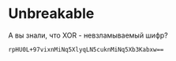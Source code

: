 # Unbreakable

А вы знали, что XOR - невзламываемый шифр?

```
rpHU0L+97vixnMiNq5XlyqLN5cuknMiNq5Xb3Kabxw==
```